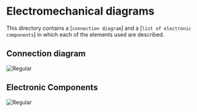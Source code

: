 Electromechanical diagrams
====

This directory contains a [`connection diagram`] and a [`list of electronic components`] in which each of the elements used are described.

## Connection diagram
![Regular](https://github.com/user-attachments/assets/f147bb20-966d-4e30-b867-c572803027e5)



## Electronic Components
![Regular](https://github.com/user-attachments/assets/6c3eb4e1-c8ef-418d-b13b-b9e2a7ce52c8)


